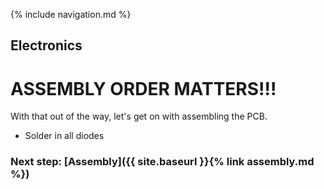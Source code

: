 {% include navigation.md %}

## Electronics
# ASSEMBLY ORDER MATTERS!!!
With that out of the way, let's get on with assembling the PCB.
* Solder in all diodes

### Next step: [Assembly]({{ site.baseurl }}{% link assembly.md %})
